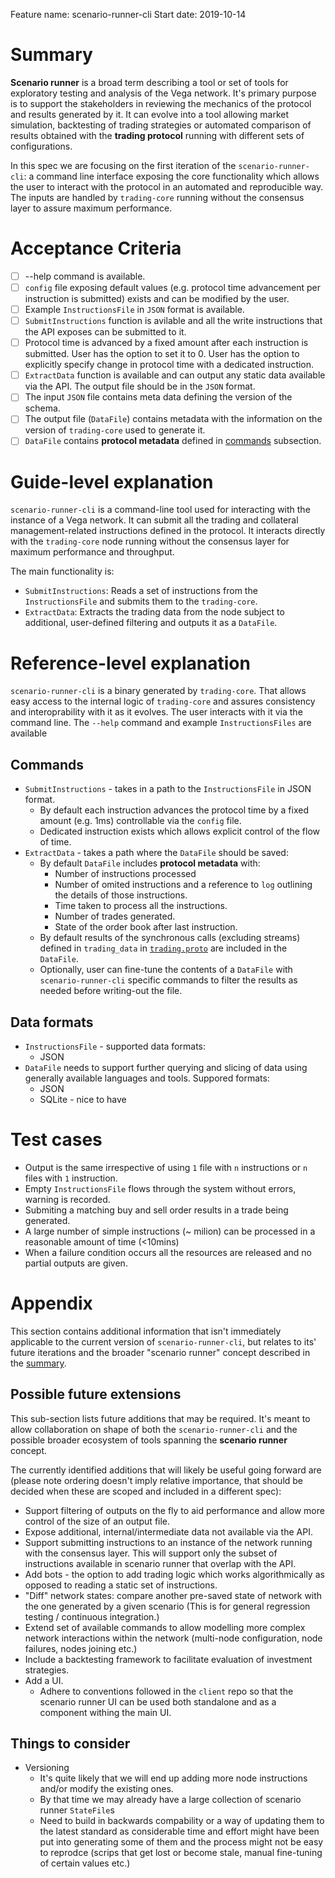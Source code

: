 Feature name: scenario-runner-cli
Start date: 2019-10-14

# Summary

**Scenario runner** is a broad term describing a tool or set of tools for exploratory testing and analysis of the Vega network. It's primary purpose is to support the stakeholders in reviewing the mechanics of the protocol and results generated by it.
It can evolve into a tool allowing market simulation, backtesting of trading strategies or automated comparison of results obtained with the **trading protocol** running with different sets of configurations.  

In this spec we are focusing on the first iteration of the `scenario-runner-cli`: a command line interface exposing the core functionality which allows the user to interact with the protocol in an automated and reproducible way. The inputs are handled by `trading-core` running without the consensus layer to assure maximum performance.

# Acceptance Criteria

- [ ] --help command is available.
- [ ] `config` file exposing default values (e.g. protocol time advancement per instruction is submitted) exists and can be modified by the user.
- [ ] Example `InstructionsFile` in `JSON` format is available.
- [ ] `SubmitInstructions` function is avilable and all the write instructions that the API exposes can be submitted to it.
- [ ] Protocol time is advanced by a fixed amount after each instruction is submitted. User has the option to set it to 0. User has the option to explicitly specify change in protocol time with a dedicated instruction.
- [ ] `ExtractData` function is available and can output any static data available via the API. The output file should be in the `JSON` format.
- [ ] The input `JSON` file contains meta data defining the version of the schema.
- [ ] The output file (`DataFile`) contains metadata with the information on the version of `trading-core` used to generate it.
- [ ] `DataFile` contains **protocol metadata** defined in [commands](#commands) subsection.

# Guide-level explanation

`scenario-runner-cli` is a command-line tool used for interacting with the instance of a Vega network. It can submit all the trading and collateral management-related instructions defined in the protocol. It interacts directly with the `trading-core` node running without the consensus layer for maximum performance and throughput.

The main functionality is:

- `SubmitInstructions`: Reads a set of instructions from the `InstructionsFile` and submits them to the `trading-core`.
- `ExtractData`: Extracts the trading data from the node subject to additional, user-defined filtering and outputs it as a `DataFile`.

# Reference-level explanation

`scenario-runner-cli` is a binary generated by `trading-core`. That allows easy access to the internal logic of `trading-core` and assures consistency and interoprability with it as it evolves. The user interacts with it via the command line.  The `--help` command and example `InstructionsFiles` are available

## Commands

- `SubmitInstructions` - takes in a path to the `InstructionsFile` in JSON format.
  - By default each instruction advances the protocol time by a fixed amount (e.g. 1ms) controllable via the `config` file.
  - Dedicated instruction exists which allows explicit control of the flow of time.
- `ExtractData` - takes a path where the `DataFile` should be saved:
  - By default `DataFile` includes **protocol metadata** with:
    - Number of instructions processed
    - Number of omited instructions and a reference to `log` outlining the details of those instructions.
    - Time taken to process all the instructions.
    - Number of trades generated.
    - State of the order book after last instruction.
  - By default results of the synchronous calls (excluding streams) defined in `trading_data` in [`trading.proto`](https://gitlab.com/vega-protocol/trading-core/blob/develop/proto/api/trading.proto)
    are included in the `DataFile`.
  - Optionally, user can fine-tune the contents of a `DataFile` with `scenario-runner-cli` specific commands to filter the results as needed before writing-out the file.

## Data formats

- `InstructionsFile` - supported data formats:
  - JSON
- `DataFile` needs to support further querying and slicing of data using generally available languages and tools. Suppored formats:
  - JSON
  - SQLite - nice to have

# Test cases

- Output is the same irrespective of using `1` file with `n` instructions or `n` files with `1` instruction.
- Empty `InstructionsFile` flows through the system without errors, warning is recorded.
- Submiting a matching buy and sell order results in a trade being generated.
- A large number of simple instructions (~ milion) can be processed in a reasonable amount of time (<10mins)
- When a failure condition occurs all the resources are released and no partial outputs are given.

# Appendix

This section contains additional information that isn't immediately applicable to the current version of `scenario-runner-cli`, but relates to its' future iterations and the broader "scenario runner" concept described in the [summary](#summary).

## Possible future extensions

This sub-section lists future additions that may be required. It's meant to allow collaboration on shape of both the `scenario-runner-cli` and the possible broader ecosystem of tools spanning the **scenario runner** concept.

The currently identified additions that will likely be useful going forward are (please note ordering doesn't imply relative importance, that should be decided when these are scoped and included in a different spec):

- Support filtering of outputs on the fly to aid performance and allow more control of the size of an output file.
- Expose additional, internal/intermediate data not available via the API.
- Support submitting instructions to an instance of the network running with the consensus layer. This will support only the subset of instructions available in scenario runner that overlap with the API.
- Add bots - the option to add trading logic which works algorithmically as opposed to reading a static set of instructions.
- "Diff" network states: compare another pre-saved state of network with the one generated by a given scenario
  (This is for general regression testing / continuous integration.)
- Extend set of available commands to allow modelling more complex network interactions within the network (multi-node configuration, node failures, nodes joining etc.)
- Include a backtesting framework to facilitate evaluation of investment strategies.
- Add a UI.
  - Adhere to conventions followed in the `client` repo so that the scenario runner UI can be used both standalone and as a component withing the main UI.

## Things to consider

- Versioning
  - It's quite likely that we will end up adding more node instructions and/or modify the existing ones.
  - By that time we may already have a large collection of scenario runner `StateFile`s
  - Need to build in backwards compability or a way of updating them to the latest standard as considerable time and effort might have been put into generating some of them and the process might not be easy to reprodce (scrips that get lost or become stale, manual fine-tuning of certain values etc.)
